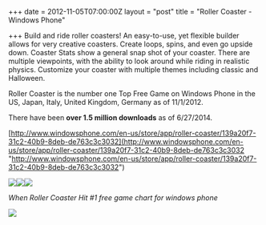 +++
date = 2012-11-05T07:00:00Z
layout = "post"
title = "Roller Coaster - Windows Phone"

+++
Build and ride roller coasters! An easy-to-use, yet flexible builder allows for very creative coasters. Create loops, spins, and even go upside down. Coaster Stats show a general snap shot of your coaster. There are multiple viewpoints, with the ability to look around while riding in realistic physics. Customize your coaster with multiple themes including classic and Halloween.

Roller Coaster is the number one Top Free Game on Windows Phone in the US, Japan, Italy, United Kingdom, Germany as of 11/1/2012.

There have been **over 1.5 million downloads** as of 6/27/2014.

[http://www.windowsphone.com/en-us/store/app/roller-coaster/139a20f7-31c2-40b9-8deb-de763c3c3032](http://www.windowsphone.com/en-us/store/app/roller-coaster/139a20f7-31c2-40b9-8deb-de763c3c3032 "http://www.windowsphone.com/en-us/store/app/roller-coaster/139a20f7-31c2-40b9-8deb-de763c3c3032")

![](https://d3efwhw5kd1q0b.cloudfront.net/Media/RCMenu.png)![](https://d3efwhw5kd1q0b.cloudfront.net/Media/RCRide.png)![](https://d3efwhw5kd1q0b.cloudfront.net/Media/RcRide2.png)

_When Roller Coaster Hit #1 free game chart for windows phone_

![](https://d3efwhw5kd1q0b.cloudfront.net/Media/rollercoasternum1.png)